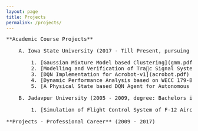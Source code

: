 ```yaml
---
layout: page
title: Projects
permalink: /projects/
---
```

<pre>
**Academic Course Projects** 

	A. Iowa State University (2017 - Till Present, pursuing degree: Ph.D. in Electrical Engineering)

		1. [Gaussian Mixture Model based Clustering](gmm.pdf) - Course EE 525X (Data Analytics)
		2. [Modelling and Verification of Trac Signal System](fmethods.pdf) - Course COM S 507X (Applied Formal Methods)
		3. [DQN Implementation for Acrobot-v1](acrobot.pdf) - Course EE 526X (Deep Learning - Theory and Practice)
		4. [Dynamic Performance Analysis based on WECC 179-Bus Model using TSAT](179bus.pdf) - EE 554 (Power System Dynamics) 
		5. [A Physical State based DQN Agent for Autonomous Vehicles](landshark.pdf) - ME 592X (Machine Learning for Cyberphysical Systems)

	B. Jadavpur University (2005 - 2009, degree: Bachelors in Electrical Engineering)

		1. [Simulation of Flight Control System of F-12 Aircraft](fcs.pdf) - Control Systems Project and Seminar

**Projects - Professional Career** (2009 - 2017)
</pre>


